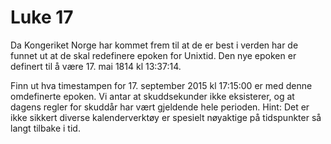 # Luke 17

Da Kongeriket Norge har kommet frem til at de er best i verden har de funnet ut at de skal redefinere epoken for Unixtid.
Den nye epoken er definert til å være 17. mai 1814 kl 13:37:14.

Finn ut hva timestampen for 17. september 2015 kl 17:15:00 er med denne omdefinerte epoken. Vi antar at skuddsekunder ikke eksisterer, og at dagens regler for skuddår har vært gjeldende hele perioden.
Hint: Det er ikke sikkert diverse kalenderverktøy er spesielt nøyaktige på tidspunkter så langt tilbake i tid.